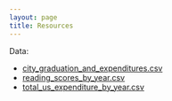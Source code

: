 ```yaml
---
layout: page
title: Resources 
---
```


Data: 

* [city_graduation_and_expenditures.csv](https://raw.githubusercontent.com/datasciencelabs/2016_data/master/city_graduation_and_expenditures.csv)
* [reading_scores_by_year.csv](https://raw.githubusercontent.com/datasciencelabs/2016_data/master/reading_scores_by_year.csv)
* [total_us_expenditure_by_year.csv](https://raw.githubusercontent.com/datasciencelabs/2016_data/master/total_us_expenditure_by_year.csv)
